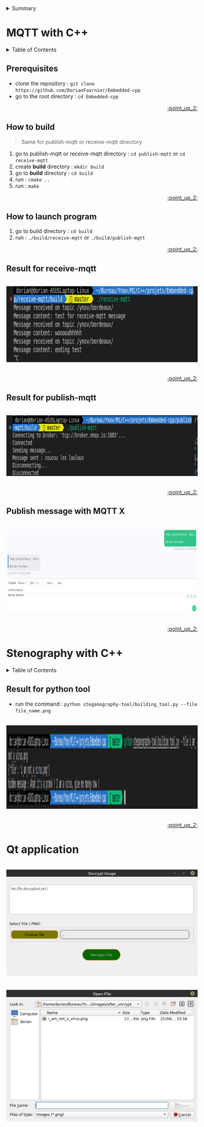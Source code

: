 <div id="top"></div>

<details>
  <summary>Summary</summary>
  <ol>
    <li><a href="#mqtt-with-c">MQTT with C++</a></li>
    <li><a href="#stenography-with-c">Stenography with C++</a></li>
  </ol>
</details>

# MQTT with C++

<details>
  <summary>Table of Contents</summary>
  <ol>
    <li><a href="#prerequisites">Prerequisites</a></li>
    <li><a href="#how-to-build">How to build</a></li>
    <li><a href="#how-to-launch-program">How to launch program</a></li>
    <li><a href="#result-for-receive-mqtt">Result for receive-mqtt</a></li>
    <li><a href="#result-for-publish-mqtt">Result for publish-mqtt</a></li>
    <li><a href="#publish-message-with-mqtt-x">Publish message with MQTT X</a></li>
  </ol>
</details>

## Prerequisites

- clone the repository : ```git clone https://github.com/DorianFournier/Embedded-cpp```
- go to the root directory : ```cd Embedded-cpp```

<p align="right"><a href="#top">:point_up_2:</a></p>

## How to build
> Same for publish-mqtt or receive-mqtt directory

1. go to publish-mqtt or receive-mqtt directory : ```cd publish-mqtt``` or ```cd receive-mqtt```
2. create **build** directory : ```mkdir build``` 
3. go to **build** directory : ```cd build```
4. run : ```cmake ..```
5. run : ```make```

<p align="right"><a href="#top">:point_up_2:</a></p>

## How to launch program 

1. go to build directory : ```cd build```
2. run : ```./build/receive-mqtt``` or ```./build/publish-mqtt```

<p align="right"><a href="#top">:point_up_2:</a></p>

## Result for receive-mqtt 
<div align="center">
  </br>
  <img src="images/receive-mqtt message test.png" alt="Receive-mqtt test" height="200">
  </br></br>
</div>

<p align="right"><a href="#top">:point_up_2:</a></p>

## Result for publish-mqtt
<div align="center">
  </br>
  <img src="images/publish-mqtt-message.png" alt="Receive-mqtt test" height="160">
  </br></br>
</div>

<p align="right"><a href="#top">:point_up_2:</a></p>

## Publish message with MQTT X
<div align="center">
  </br>
  <img src="images/publish-mqttx.png" alt="Publish on MQTT X" width="700" height="220">
  </br></br>
</div>

<p align="right"><a href="#top">:point_up_2:</a></p>

# Stenography with C++

<details>
  <summary>Table of Contents</summary>
  <ol>
    <li><a href="#result-for-python-tool">Result for python tool</a></li>
    <li><a href="#qt-application">Qt application</a></li>
    <li><a href="#publish-message-with-mqtt-x">Publish message with MQTT X</a></li>
  </ol>
</details>

## Result for python tool

- run the command : ```python steganography-tool/building_tool.py --file file_name.png```
<div align="center">
  </br>
  <img src="images/python-tool.png" alt="Result python tool" width="700" height="220">
  </br></br>
</div>

<p align="right"><a href="#top">:point_up_2:</a></p>

# Qt application
<div align="center">
  </br>
  <img src="images/app.png" alt="Qt application">
  </br></br>
</div>

<div align="center">
  </br>
  <img src="images/browseFile.png" alt="Browse file">
  </br></br>
</div>

<div align="center">
  </br
  <img src="images/decrypt_file.png" alt="Result python tool">
  </br></br>
</div>

